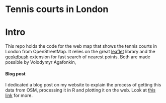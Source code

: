 Tennis courts in London
================

# Intro

This repo holds the code for the web map that shows the tennis courts in
London from OpenStreetMap. It relies on the great
[leaflet](https://leafletjs.com) library and the
[geokdbush](https://github.com/mourner/geokdbush) extension for fast
search of nearest points. Both are made possible by Volodymyr Agafonkin,

#### Blog post

I dedicated a blog post on my website to explain the process of getting
this data from OSM, processing it in R and plotting it on the web. Look
at [this link]() for more.
